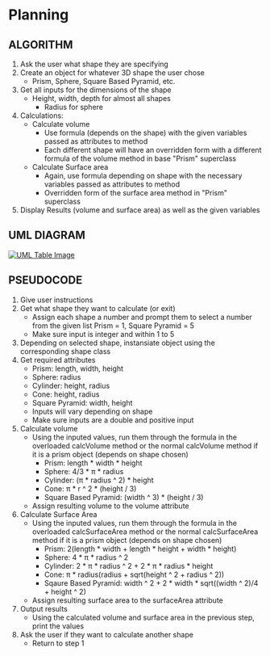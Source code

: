 # Planning

## ALGORITHM
1. Ask the user what shape they are specifying
2. Create an object for whatever 3D shape the user chose
    - Prism, Sphere, Square Based Pyramid, etc.
3. Get all inputs for the dimensions of the shape
    - Height, width, depth for almost all shapes
      - Radius for sphere
4. Calculations:
    - Calculate volume
        - Use formula (depends on the shape) with the given variables passed as attributes to method
        - Each different shape will have an overridden form with a different formula of the volume method in base "Prism" superclass
    - Calculate Surface area
        - Again, use formula depending on shape with the necessary variables passed as attributes to method
         - Overridden form of the surface area method in "Prism" superclass
5. Display Results (volume and surface area) as well as the given variables

## UML DIAGRAM
[![UML Table Image](https://i.gyazo.com/1ad25a01076725f05ef02612baf5e57f.png)](https://gyazo.com/1ad25a01076725f05ef02612baf5e57f)

## PSEUDOCODE

1. Give user instructions
2. Get what shape they want to calculate (or exit)
    - Assign each shape a number and prompt them to select a number from the given list Prism = 1, Square Pyramid = 5
    - Make sure input is integer and within 1 to 5
3. Depending on selected shape, instansiate object using the corresponding shape class
4. Get required attributes
	- Prism: length, width, height
	- Sphere: radius
	- Cylinder: height, radius
	- Cone: height, radius
	- Square Pyramid: width, height
  	- Inputs will vary depending on shape
	- Make sure inputs are a double and positive input
5. Calculate volume
	- Using the inputed values, run them through the formula in the overloaded calcVolume method or the normal calcVolume method if it is a prism object (depends on shape chosen)
		- Prism: length \* width \* height
		- Sphere: 4/3 \* π \* radius
		- Cylinder: (π \* radius ^ 2) \* height
		- Cone: π * r ^ 2 \* (height / 3)
		- Square Based Pyramid: (width ^ 3) \* (height / 3)
	- Assign resulting volume to the volume attribute
6. Calculate Surface Area
	- Using the inputed values, run them through the formula in the overloaded calcSurfaceArea method or the normal calcSurfaceArea method if it is a prism object (depends on shape chosen)
		- Prism: 2(length \* width + length \* height + width \* height)
		- Sphere: 4 \* π \* radius ^ 2
		- Cylinder: 2 \* π \* radius ^ 2 + 2 \* π \* radius \* height
		- Cone: π \* radius(radius + sqrt(height ^ 2 + radius ^ 2))
		- Sqaure Based Pyramid: width ^ 2 + 2 \* width \* sqrt((width ^ 2)/4 + height ^ 2)
	- Assign resulting surface area to the surfaceArea attribute
7. Output results
	- Using the calculated volume and surface area in the previous step, print the values
8. Ask the user if they want to calculate another shape
	- Return to step 1
